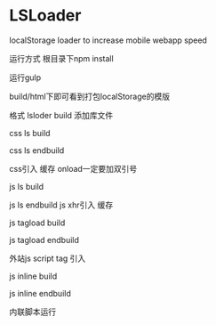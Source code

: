 # LSLoader
localStorage loader to increase mobile webapp speed

运行方式 
根目录下npm install

运行gulp 
 
build/html下即可看到打包localStorage的模版

格式 <!--任务名 build--><!--任务名 endbuild-->
lsloder build
 添加库文件

css ls build
<link rel="stylesheet" type="text/css" href='../css/page3.css' onload="document.documentElement.style.display='';">
css ls endbuild

css引入 缓存 onload一定要加双引号 

js ls build
<script src='../js/jquery.js'></script>
js ls endbuild
js xhr引入 缓存

 js tagload build
<script src='http://res.wx.qq.com/open/js/jweixin-1.0.0.js'></script>
js tagload endbuild

外站js script tag 引入

js inline build
<script>$(document.body).append('<div>????</div>');
console.log('?')
</script>
js inline endbuild

内联脚本运行




